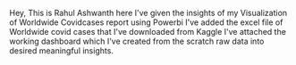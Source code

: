 Hey, This is Rahul Ashwanth here 
I've given the insights of my Visualization of Worldwide Covidcases report using Powerbi 
I've added the excel file of Worldwide covid cases that I've downloaded from Kaggle
I've attached the working dashboard which I've created from the scratch raw data into desired meaningful insights.
